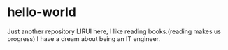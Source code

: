 # hello-world
Just another repository
LIRUI here, I like reading books.(reading makes us progress)
I have a dream about being an IT engineer.
